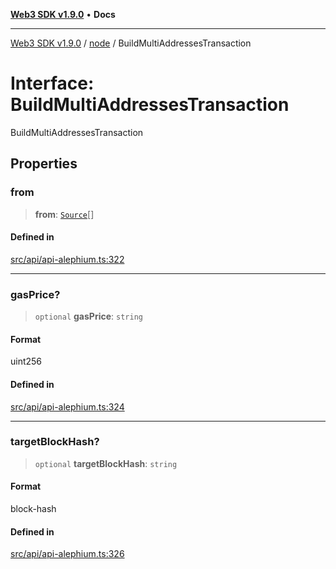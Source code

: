[**Web3 SDK v1.9.0**](../../../README.md) • **Docs**

***

[Web3 SDK v1.9.0](../../../globals.md) / [node](../README.md) / BuildMultiAddressesTransaction

# Interface: BuildMultiAddressesTransaction

BuildMultiAddressesTransaction

## Properties

### from

> **from**: [`Source`](Source.md)[]

#### Defined in

[src/api/api-alephium.ts:322](https://github.com/Mystic-Nayy/alephium-web3/blob/c1afd789a197ce5fe21f08c2965942090157c33d/packages/web3/src/api/api-alephium.ts#L322)

***

### gasPrice?

> `optional` **gasPrice**: `string`

#### Format

uint256

#### Defined in

[src/api/api-alephium.ts:324](https://github.com/Mystic-Nayy/alephium-web3/blob/c1afd789a197ce5fe21f08c2965942090157c33d/packages/web3/src/api/api-alephium.ts#L324)

***

### targetBlockHash?

> `optional` **targetBlockHash**: `string`

#### Format

block-hash

#### Defined in

[src/api/api-alephium.ts:326](https://github.com/Mystic-Nayy/alephium-web3/blob/c1afd789a197ce5fe21f08c2965942090157c33d/packages/web3/src/api/api-alephium.ts#L326)
